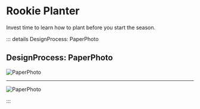 # Rookie Planter

Invest time to learn how to plant before you start the season.


::: details DesignProcess: PaperPhoto

## DesignProcess: PaperPhoto

![PaperPhoto](/Paper_BetaQuote.jpg)

---

![PaperPhoto](/Paper_BetaQuote2.jpg)

:::